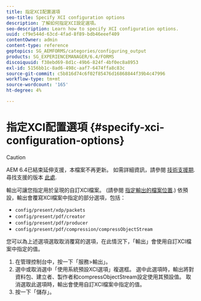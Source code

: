 ```yaml
---
title: 指定XCI配置選項
seo-title: Specify XCI configuration options
description: 了解如何指定XCI設定選項。
seo-description: Learn how to specify XCI configuration options.
uuid: cf9e544d-63cd-4fad-8f89-bdb46eeef409
contentOwner: admin
content-type: reference
geptopics: SG_AEMFORMS/categories/configuring_output
products: SG_EXPERIENCEMANAGER/6.4/FORMS
discoiquuid: f38ebd69-8d1c-49b6-824f-4bf0ec8a8953
exl-id: 5156bb1c-8ad6-498c-aaf7-6474ffa8c83c
source-git-commit: c5b816d74c6f02f85476d16868844f39b4c47996
workflow-type: tm+mt
source-wordcount: '165'
ht-degree: 4%

---
```


# 指定XCI配置選項 {#specify-xci-configuration-options}

>[!CAUTION]
>
>AEM 6.4已結束延伸支援，本檔案不再更新。 如需詳細資訊，請參閱 [技術支援期](https://helpx.adobe.com//tw/support/programs/eol-matrix.html). 尋找支援的版本 [此處](https://experienceleague.adobe.com/docs/).

輸出可讓您指定用於呈現的自訂XCI檔案。 (請參閱 [指定輸出的檔案位置](/help/forms/using/admin-help/specify-file-locations-output.md#specify-file-locations-for-output).) 依預設，輸出會覆寫XCI檔案中指定的部分選項，包括：

* `config/present/xdp/packets`
* `config/present/pdf/creator`
* `config/present/pdf/producer`
* `config/present/pdf/compression/compressObjectStream`

您可以為上述選項選取取消覆寫的選項，在此情況下，「輸出」會使用自訂XCI檔案中指定的值。

1. 在管理控制台中，按一下「服務>輸出」。
1. 選中或取消選中「使用系統預設XCI選項」複選框。 選中此選項時，輸出將對資料包、建立者、製作者和compressObjectStream設定使用其預設值。 取消選取此選項時，輸出會使用自訂XCI檔案中指定的值。
1. 按一下「儲存」。
